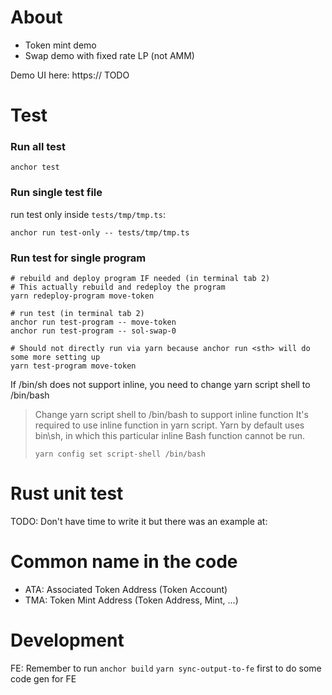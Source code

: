 # About
- Token mint demo
- Swap demo with fixed rate LP (not AMM) 

Demo UI here: https:// TODO

# Test
### Run all test
```
anchor test
```

### Run single test file
run test only inside `tests/tmp/tmp.ts`:
```
anchor run test-only -- tests/tmp/tmp.ts
```

### Run test for single program
```
# rebuild and deploy program IF needed (in terminal tab 2)
# This actually rebuild and redeploy the program
yarn redeploy-program move-token

# run test (in terminal tab 2)
anchor run test-program -- move-token
anchor run test-program -- sol-swap-0

# Should not directly run via yarn because anchor run <sth> will do some more setting up
yarn test-program move-token
```

If /bin/sh does not support inline, you need to change yarn script shell to /bin/bash
> Change yarn script shell to /bin/bash to support inline function
> It's required to use inline function in yarn script.
> Yarn by default uses bin\sh, in which this particular inline Bash function cannot be run.
> 
> ```
> yarn config set script-shell /bin/bash
> ```

# Rust unit test
TODO: Don't have time to write it but there was an example at: 

# Common name in the code
- ATA: Associated Token Address (Token Account)
- TMA: Token Mint Address (Token Address, Mint, ...)

# Development
FE: Remember to run `anchor build` `yarn sync-output-to-fe` first to do some code gen for FE
